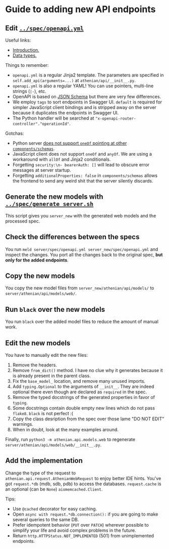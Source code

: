 # Guide to adding new API endpoints

## Edit [`../spec/openapi.yml`](../spec/openapi.yml)

Useful links:

* [Introduction.](https://swagger.io/docs/specification/basic-structure/)
* [Data types.](https://swagger.io/docs/specification/data-models/data-types/)

Things to remember:

* `openapi.yml` is a regular Jinja2 template. The parameters are specified in `self.add_api(arguments=...)` at `athenian/api/__init__.py`.
* `openapi.yml` is also a regular YAML! You can use pointers, multi-line strings (`|-`), etc.
* OpenAPI is based on [JSON Schema](https://json-schema.org/) but there are very few differences.
* We employ `tags` to sort endpoints in Swagger UI. `default` is required for simpler JavaScript client bindings and is stripped away on the server because it duplicates the endpoints in Swagger UI.
* The Python handler will be searched at `"x-openapi-router-controller"."operationId"`. 

Gotchas:

* Python server [does not support `oneOf` pointing at other `components/schemas`](https://github.com/zalando/connexion/issues/691).
* JavaScript client does not support `oneOf` and `anyOf`. We are using a workaround with `allOf` and Jinja2 conditionals.
* Forgetting `security:\n- bearerAuth: []` will lead to obscure error messages at server startup.
* Forgetting `additionalProperties: false` in `components/schemas` allows the frontend to send any weird shit that the server silently discards.

## Generate the new models with [`../spec/generate_server.sh`](../spec/generate_server.sh)

This script gives you `server_new` with the generated web models and the processed spec.

## Check the differences between the specs

You run `meld server/spec/openapi.yml server_new/spec/openapi.yml` and inspect the changes.
You port all the changes back to the original spec, **but only for the added endpoints**.

## Copy the new models

You copy the new model files from `server_new/athenian/api/models/` to `server/athenian/api/models/web/`.

## Run `black` over the new models

You run `black` over the added model files to reduce the amount of manual work.

## Edit the new models

You have to manually edit the new files:

1. Remove the headers.
2. Remove `from_dict()` method. I have no clue why it generates because it is already present in the parent class.
3. Fix the `base_model_` location, and remove many unused imports.
4. Add `typing.Optional` to the arguments of `__init__`. They are indeed optional there even though are declared as `required` in the spec.
5. Remove the typed docstrings of the generated properties in favor of `typing`.
6. Some docstrings contain double empty new lines which do not pass `flake8`. `black` is not perfect :(
7. Copy the class desription from the spec over those lame "DO NOT EDIT" warnings.
8. When in doubt, look at the many examples around.

Finally, run `python3 -m athenian.api.models.web` to regenerate `server/athenian/api/models/web/__init__.py`.

## Add the implementation

Change the type of the request to `athenian.api.request.AthenianWebRequest` to enjoy better IDE hints.
You've got `request.*db` (mdb, sdb, pdb) to access the databases. `request.cache` is an optional
(can be `None`) `aiomemcached.Client`.

Tips:

* Use `@cached` decorator for easy caching.
* Open `async with request.*db.connection():` if you are going to make several queries to the same DB.
* Prefer idempotent behavior (`PUT` over `PATCH`) wherever possible to simplify your life and avoid complex problems in the future.
* Return `http.HTTPStatus.NOT_IMPLEMENTED` (501) from unimplemented endpoints.